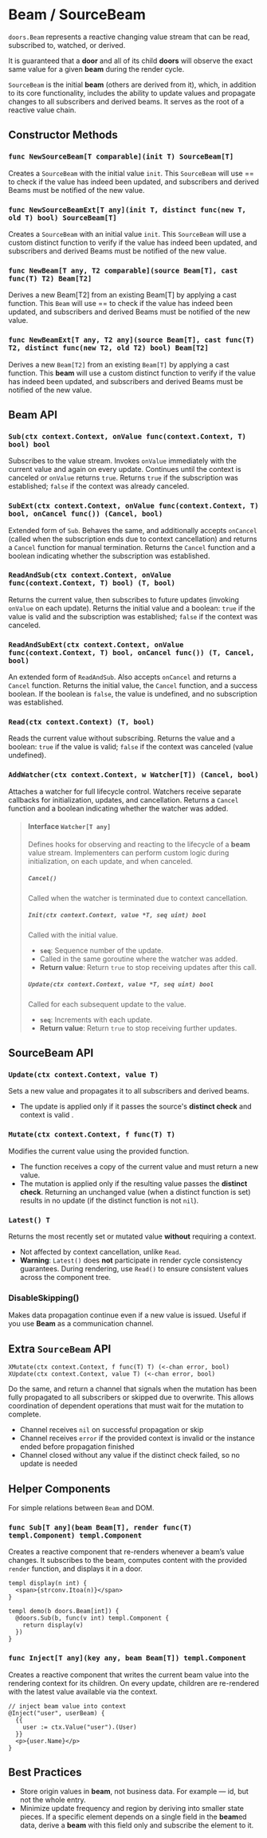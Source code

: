# Beam / SourceBeam

`doors.Beam` represents a reactive changing value stream that can be read, subscribed to, watched, or derived. 

It is guaranteed that a **door** and all of its child **doors** will observe the exact same value for a given **beam** during the render cycle. 

`SourceBeam` is the initial **beam** (others are derived from it), which, in addition to its core functionality, includes the ability to update values and propagate changes to all subscribers and derived beams. It serves as the root of a reactive value chain. 

## Constructor Methods

### `func NewSourceBeam[T comparable](init T) SourceBeam[T]`

Creates a `SourceBeam` with the initial value `init`. This `SourceBeam` will use == to check if the value has indeed been updated, and subscribers and derived Beams must be notified of the new value.

### `func NewSourceBeamExt[T any](init T, distinct func(new T, old T) bool) SourceBeam[T]`

Creates a `SourceBeam` with an initial value `init`. This `SourceBeam` will use a custom distinct function to verify if the value has indeed been updated, and subscribers and derived Beams must be notified of the new value.

### `func NewBeam[T any, T2 comparable](source Beam[T], cast func(T) T2) Beam[T2] `

Derives a new Beam[T2] from an existing Beam[T] by applying a cast function. This `Beam` will use == to check if the value has indeed been updated, and subscribers and derived Beams must be notified of the new value.

### `func NewBeamExt[T any, T2 any](source Beam[T], cast func(T) T2, distinct func(new T2, old T2) bool) Beam[T2]`

Derives a new `Beam[T2]` from an existing `Beam[T]` by applying a cast function. This **beam** will use a custom distinct function to verify if the value has indeed been updated, and subscribers and derived Beams must be notified of the new value.

## Beam  API

### `Sub(ctx context.Context, onValue func(context.Context, T) bool) bool`

Subscribes to the value stream. Invokes `onValue` immediately with the current value and again on every update. Continues until the context is canceled or `onValue` returns `true`. Returns `true` if the subscription was established; `false` if the context was already canceled. 

### `SubExt(ctx context.Context, onValue func(context.Context, T) bool, onCancel func()) (Cancel, bool)`

Extended form of `Sub`. Behaves the same, and additionally accepts `onCancel` (called when the subscription ends due to context cancellation) and returns a `Cancel` function for manual termination. Returns the `Cancel` function and a boolean indicating whether the subscription was established. 

### `ReadAndSub(ctx context.Context, onValue func(context.Context, T) bool) (T, bool)`

Returns the current value, then subscribes to future updates (invoking `onValue` on each update). Returns the initial value and a boolean: `true` if the value is valid and the subscription was established; `false` if the context was canceled. 

### `ReadAndSubExt(ctx context.Context, onValue func(context.Context, T) bool, onCancel func()) (T, Cancel, bool)`

An extended form of `ReadAndSub`. Also accepts `onCancel` and returns a `Cancel` function. Returns the initial value, the `Cancel` function, and a success boolean. If the boolean is `false`, the value is undefined, and no subscription was established. 

### `Read(ctx context.Context) (T, bool)`

Reads the current value without subscribing. Returns the value and a boolean: `true` if the value is valid; `false` if the context was canceled (value undefined). 

### `AddWatcher(ctx context.Context, w Watcher[T]) (Cancel, bool)`

Attaches a watcher for full lifecycle control. Watchers receive separate callbacks for initialization, updates, and cancellation. Returns a `Cancel` function and a boolean indicating whether the watcher was added. 

>#### Interface `Watcher[T any]`
>
>Defines hooks for observing and reacting to the lifecycle of a **beam** value stream. Implementers can perform custom logic during initialization, on each update, and when canceled.
>
>##### `Cancel()`
>
>Called when the watcher is terminated due to context cancellation.
>
>##### `Init(ctx context.Context, value *T, seq uint) bool`
>
>Called with the initial value.
>
>- **`seq`**: Sequence number of the update.
>- Called in the same goroutine where the watcher was added.
>- **Return value**: Return `true` to stop receiving updates after this call.
>
>##### `Update(ctx context.Context, value *T, seq uint) bool`
>
>Called for each subsequent update to the value.
>
>- **`seq`**: Increments with each update.
>- **Return value**: Return `true` to stop receiving further updates.

## SourceBeam API

### `Update(ctx context.Context, value T)`

Sets a new value and propagates it to all subscribers and derived beams.

- The update is applied only if it passes the source's **distinct check** and context is valid .

### `Mutate(ctx context.Context, f func(T) T)`

Modifies the current value using the provided function.

- The function receives a copy of the current value and must return a new value.
- The mutation is applied only if the resulting value passes the **distinct check**. Returning an unchanged value (when a distinct function is set) results in no update (if the distinct function is not `nil`).


### `Latest() T`

Returns the most recently set or mutated value **without** requiring a context.

- Not affected by context cancellation, unlike `Read`.
- **Warning**: `Latest()` does **not** participate in render cycle consistency guarantees. During rendering, use `Read()` to ensure consistent values across the component tree.

### DisableSkipping()

Makes data propagation continue even if a new value is issued. Useful if you use **Beam** as a communication channel.

## Extra `SourceBeam` API

```
XMutate(ctx context.Context, f func(T) T) (<-chan error, bool)
XUpdate(ctx context.Context, value T) (<-chan error, bool)
```

Do the same, and return a channel that signals when the mutation has been fully propagated to all subscribers or skipped due to overwrite. This allows coordination of dependent operations that must wait for the mutation to complete.

* Channel receives `nil` on successful propagation or skip
* Channel receives `error` if the provided context is invalid or the instance ended before propagation finished 
* Channel closed without any value if the distinct check failed, so no update is needed

## Helper Components

For simple relations between `Beam` and DOM.

### `func Sub[T any](beam Beam[T], render func(T) templ.Component) templ.Component`

Creates a reactive component that re-renders whenever a beam’s value changes. It subscribes to the beam, computes content with the provided `render` function, and displays it in a door.

```templ
templ display(n int) {
  <span>{strconv.Itoa(n)}</span>
}

templ demo(b doors.Beam[int]) {
  @doors.Sub(b, func(v int) templ.Component {
    return display(v)
  })
}

```

### `func Inject[T any](key any, beam Beam[T]) templ.Component`

Creates a reactive component that writes the current beam value into the rendering context for its children. On every update, children are re-rendered with the latest value available via the context.

```templ
// inject beam value into context
@Inject("user", userBeam) {
  {{
    user := ctx.Value("user").(User)
  }}
  <p>{user.Name}</p>
}
```

## Best Practices

* Store origin values in **beam**, not business data. For example — id, but not the whole entry.
* Minimize update frequency and region by deriving into smaller state pieces. If a specific element depends on a single field in the **beam**ed data, derive a **beam** with this field only and subscribe the element to it.

